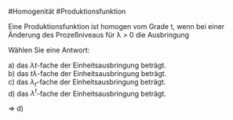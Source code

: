 #Homogenität #Produktionsfunktion

Eine Produktionsfunktion ist homogen vom Grade t, wenn bei einer Änderung des Prozeßniveaus für λ > 0 die Ausbringung

Wählen Sie eine Antwort:

a) das $\lambda t$-fache der Einheitsausbringung beträgt.  
b) das $t \lambda$-fache der Einheitsausbringung beträgt.  
c) das $\lambda_{t}$-fache der Einheitsausbringung beträgt.  
d) das $\lambda^{t}$-fache der Einheitsausbringung beträgt.

$\Rightarrow$ d)